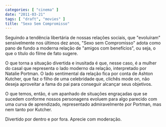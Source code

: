 ```yaml
---
categories: [ "cinema" ]
date: "2011-03-21"
tags: [ "draft", "movies" ]
title: "Sexo Sem Compromisso"
---
```

Seguindo a tendência libertária de nossas relações sociais, que
"evoluíram" sensivelmente nos últimos dez anos, "Sexo sem Compromisso"
adota como pano de fundo a moderna relação de "amigos com benefícios",
ou seja, o que o título do filme de fato sugere.

O que torna a situação divertida e inusitada é que, nesse caso, é a
mulher do casal que representa o lado moderno da relação, interpretado
por Natalie Portman. O lado sentimental da relação fica por conta de
Ashton Kutcher, que faz o filho de uma celebridade que, clichês mode
on, não deseja aproveitar a fama do pai para conseguir alcançar seus
objetivos.

O que temos, então, é um apanhado de situações engraçadas que se
sucedem conforme nossos personagens evoluem para algo parecido com uma
curva de aprendizado, representado admiravelmente por Portman, mas nem
tanto por Kutcher.

Divertido por dentro e por fora. Aprecie com moderação.
